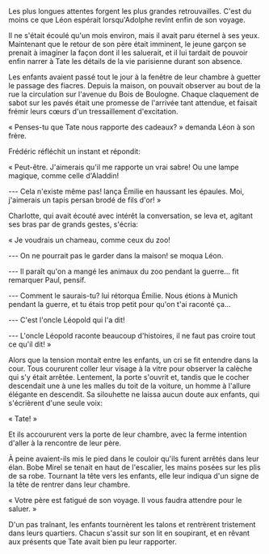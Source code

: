 <!--
C02S02: Retour d'Egypte
Personnages:
  - Adolphe Grunberg
POV: Léon Grünberg
Résumé: 
Adolphe est de retour en France. Il est fatigué de son voyage, et découragé de
gagner son procès.
-->

## 

Les plus longues attentes forgent les plus grandes retrouvailles. C'est du
moins ce que Léon espérait lorsqu'Adolphe revînt enfin de son voyage.

Il ne s'était écoulé qu'un mois environ, mais il avait paru éternel à ses yeux.
Maintenant que le retour de son père était imminent, le jeune garçon se prenait
à imaginer la façon dont il les saluerait, et il lui tardait de pouvoir enfin
narrer à Tate les détails de la vie parisienne durant son absence.

Les enfants avaient passé tout le jour à la fenêtre de leur chambre à guetter 
le passage des fiacres. Depuis la maison, on pouvait observer au bout de la rue
la circulation sur l'avenue du Bois de Boulogne. Chaque claquement de sabot sur
les pavés était une promesse de l'arrivée tant attendue, et faisait frémir
leurs cœurs d'un tressaillement d'excitation.

« Penses-tu que Tate nous rapporte des cadeaux? » demanda Léon à son frère.

Frédéric réfléchit un instant et répondit:

« Peut-être. J'aimerais qu'il me rapporte un vrai sabre! Ou une lampe
magique, comme celle d'Aladdin!

--- Cela n'existe même pas! lança Émilie en haussant les épaules. Moi, j'aimerais un
tapis persan brodé de fils d'or! »

Charlotte, qui avait écouté avec intérêt la conversation, se leva et, agitant
ses bras par de grands gestes, s'écria:

« Je voudrais un chameau, comme ceux du zoo!

--- On ne pourrait pas le garder dans la maison! se moqua Léon.

--- Il paraît qu'on a mangé les animaux du zoo pendant la guerre… fit remarquer Paul, pensif.

--- Comment le saurais-tu? lui rétorqua Émilie. Nous étions à Munich pendant la
guerre, et tu étais trop petit pour qu'on t'ai raconté ça…

--- C'est l'oncle Léopold qui l'a dit!

--- L'oncle Léopold raconte beaucoup d'histoires, il ne faut pas croire tout ce
qu'il dit! »


Alors que la tension montait entre les enfants, un cri se fit
entendre dans la cour. Tous coururent coller leur visage à la vitre pour
observer la calèche qui s'y était arrêtée. Lentement, la porte s'ouvrit et,
tandis que le cocher descendait une à une les malles du toit de la voiture, un
homme à l'allure élégante en descendit. Sa silouhette ne laissa aucun doute aux
enfants, qui s'écrièrent d'une seule voix:

« Tate! »

Et ils accoururent vers la porte de leur chambre, avec la ferme intention
d'aller à la rencontre de leur père.

À peine avaient-ils mis le pied dans le couloir qu'ils furent arrêtés
dans leur élan. Bobe Mirel se tenait en haut de l'escalier, les mains posées
sur les plis de sa robe. Tournant la tête vers les enfants, elle leur indiqua
d'un signe de la tête de rentrer dans leur chambre.

« Votre père est fatigué de son voyage. Il vous faudra attendre pour le saluer. »


<!-- FIXME: l'inventaire semble indiquer un seul lit dans la chambre des
enfants! -->

D'un pas traînant, les enfants tournèrent les talons et rentrèrent tristement
dans leurs quartiers. Chacun s'assit sur son lit en soupirant, et en
rêvant aux présents que Tate avait bien pu leur rapporter.



